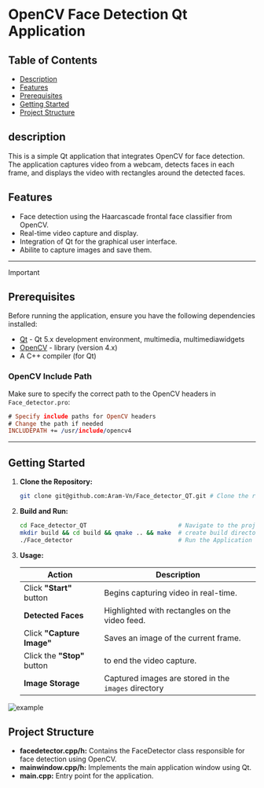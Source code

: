 # OpenCV Face Detection Qt Application

## Table of Contents
- [Description](#description)
- [Features](#features)
- [Prerequisites](#prerequisites)
- [Getting Started](#getting-started)
- [Project Structure](#project-structure)


## description
This is a simple Qt application that integrates OpenCV for face detection. The application captures video from a webcam, detects faces in each frame, and displays the video with rectangles around the detected faces.

## Features

- Face detection using the Haarcascade frontal face classifier from OpenCV.
- Real-time video capture and display.
- Integration of Qt for the graphical user interface.
- Abilite to capture images and save them.
---

> [!IMPORTANT]
> 
> ## Prerequisites
>
> Before running the application, ensure you have the following dependencies installed:
> 
> - [Qt](https://www.qt.io/) - Qt 5.x development environment, multimedia, multimediawidgets
> - [OpenCV](https://opencv.org/releases/) - library (version 4.x)
> - A C++ compiler (for Qt)
>
> ### OpenCV Include Path
> 
> Make sure to specify the correct path to the OpenCV headers in `Face_detector.pro`:
>
> ```pro
> # Specify include paths for OpenCV headers
> # Change the path if needed
> INCLUDEPATH += /usr/include/opencv4
> ```

---
## Getting Started

1. **Clone the Repository:**
   ```bash
   git clone git@github.com:Aram-Vn/Face_detector_QT.git # Clone the repository
    ```
2. **Build and Run:**
   ```bash
   cd Face_detector_QT                          # Navigate to the project directory
   mkdir build && cd build && qmake .. && make  # create build directory and build the Qt application
   ./Face_detector                              # Run the Application
   ```

3. **Usage:**

   | Action                      | Description                                     |   
   |-----------------------------|-------------------------------------------------|
   | Click **"Start"** button    | Begins capturing video in real-time.            |
   | **Detected Faces**          | Highlighted with rectangles on the video feed.  |
   | Click **"Capture Image"**   | Saves an image of the current frame.            |
   | Click the **"Stop"** button |    to end the video capture.                    |    
   |**Image Storage**            | Captured images are stored in the `images` directory |
   
![example](https://github.com/Aram-Vn/Face_detector_QT/assets/118690340/3fef90c9-5e42-4c04-9939-bae26bc70855)


## Project Structure

- **facedetector.cpp/h:** Contains the FaceDetector class responsible for face detection using OpenCV.
- **mainwindow.cpp/h:** Implements the main application window using Qt.
- **main.cpp:** Entry point for the application.
